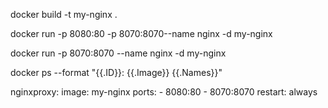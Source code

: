docker build -t my-nginx .

docker run -p 8080:80 -p 8070:8070--name nginx -d my-nginx

docker run -p 8070:8070 --name nginx -d my-nginx


docker ps --format "{{.ID}}: {{.Image}} {{.Names}}"

nginxproxy:
    image: my-nginx
    ports:
         - 8080:80
         - 8070:8070
    restart: always
